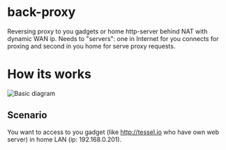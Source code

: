 back-proxy
==========

Reversing proxy to you gadgets or home http-server behind NAT with dynamic WAN ip.
Needs to "servers": one in Internet for you connects for proxing and second in you home for serve proxy requests.

# How its works
![Basic diagram](https://raw.githubusercontent.com/amurchick/back-proxy/master/BasicDiagram.png)

## Scenario

You want to access to you gadget (like http://tessel.io who have own web server) in home LAN (ip: 192.168.0.201).